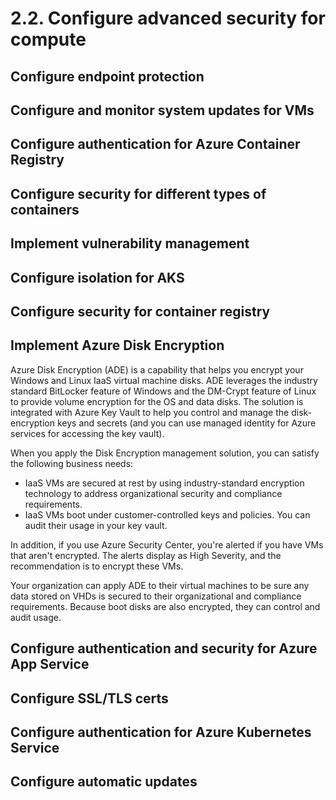 # 2.2. Configure advanced security for compute

## Configure endpoint protection

## Configure and monitor system updates for VMs

## Configure authentication for Azure Container Registry

## Configure security for different types of containers

## Implement vulnerability management

## Configure isolation for AKS

## Configure security for container registry

## Implement Azure Disk Encryption

Azure Disk Encryption (ADE) is a capability that helps you encrypt your Windows and Linux IaaS virtual machine disks. ADE leverages the industry standard BitLocker feature of Windows and the DM-Crypt feature of Linux to provide volume encryption for the OS and data disks. The solution is integrated with Azure Key Vault to help you control and manage the disk-encryption keys and secrets (and you can use managed identity for Azure services for accessing the key vault).

When you apply the Disk Encryption management solution, you can satisfy the following business needs:

* IaaS VMs are secured at rest by using industry-standard encryption technology to address organizational security and compliance requirements.
* IaaS VMs boot under customer-controlled keys and policies. You can audit their usage in your key vault.

In addition, if you use Azure Security Center, you're alerted if you have VMs that aren't encrypted. The alerts display as High Severity, and the recommendation is to encrypt these VMs.

Your organization can apply ADE to their virtual machines to be sure any data stored on VHDs is secured to their organizational and compliance requirements. Because boot disks are also encrypted, they can control and audit usage.

## Configure authentication and security for Azure App Service

## Configure SSL/TLS certs

## Configure authentication for Azure Kubernetes Service

## Configure automatic updates
